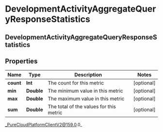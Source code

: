 # DevelopmentActivityAggregateQueryResponseStatistics

## DevelopmentActivityAggregateQueryResponseStatistics

## Properties

|Name | Type | Description | Notes|
|------------ | ------------- | ------------- | -------------|
| **count** | **Int** | The count for this metric | [optional] |
| **min** | **Double** | The minimum value in this metric | [optional] |
| **max** | **Double** | The maximum value in this metric | [optional] |
| **sum** | **Double** | The total of the values for this metric | [optional] |



_PureCloudPlatformClientV2@159.0.0_
